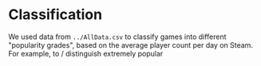 # Classification
We used data from ``../AllData.csv`` to classify games into different "popularity grades", based on the average player count per day on Steam. For example, to /
distinguish extremely popular 
